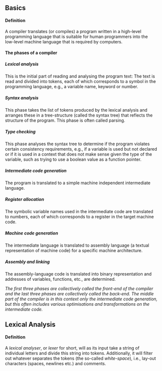 ## Basics
#### Definition 
A compiler translates (or compiles) a program written in a high-level programming language that is suitable for human programmers into the low-level machine language that is required by computers.
#### The phases of a compiler
##### Lexical analysis 
This is the initial part of reading and analysing the program text:
The text is read and divided into tokens, each of which corresponds to a symbol in the programming language, e.g., a variable name, keyword or number.
##### Syntax analysis 
This phase takes the list of tokens produced by the lexical analysis
and arranges these in a tree-structure (called the syntax tree) that reflects the structure of the program. This phase is often called parsing.
##### Type checking 
This phase analyses the syntax tree to determine if the program violates certain consistency requirements, e.g., if a variable is used but not
declared or if it is used in a context that does not make sense given the type of the variable, such as trying to use a boolean value as a function pointer.
##### Intermediate code generation 
The program is translated to a simple machine independent intermediate language.
##### Register allocation 
The symbolic variable names used in the intermediate code are translated to numbers, each of which corresponds to a register in the
target machine code.
##### Machine code generation 
The intermediate language is translated to assembly language (a textual representation of machine code) for a specific machine architecture.
##### Assembly and linking 
The assembly-language code is translated into binary representation and addresses of variables, functions, etc., are determined.


*The first three phases are collectively called the front-end of the compiler and the last three phases are collectively called the back-end. The middle part of the compiler is in this context only the intermediate code generation, but this often includes various optimisations and transformations on the intermediate code.*

## Lexical Analysis
#### Definition
A *lexical analyser*, or *lexer* for short, will as its input take a string of individual letters and divide this string into tokens. Additionally, it will filter out whatever separates the tokens (the so-called *white-space*), i.e., lay-out characters (spaces, newlines etc.) and comments.
